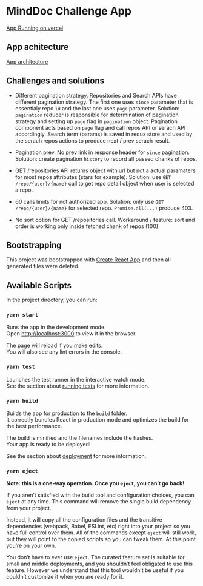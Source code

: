 # MindDoc Challenge App

[App Running on vercel](https://minddoc.vercel.app/)

## App achitecture

[App architecture](https://drive.google.com/file/d/1-68b8XOyxk_-T-059zT6204ZKfx5mqdE/view?usp=sharing)

## Challenges and solutions 
 
 - Different pagination strategy. Repositories and Search APIs have different pagination strategy. The first one uses `since` parameter that is essentialy repo `id` and the last one uses `page` parameter. Solution: `pagination` reducer is responsible for determination of pagination strategy and setting up `page` flag in `pagination` object. Pagination component acts based on `page` flag and call repos API or serach API accordingly. Search term (params) is saved in redux store and used by the serach repos actions to produce next / prev serach result.

 - Pagination prev. No prev link in response header for `since` pagination. Solution: create pagination `history` to record all passed chanks of repos.

 - GET /repositories API returns object with url but not a actual paramaters  for most repos attributes (stars for example). Solution: use `GET /repo/{user}/{name}` call to get repo detail object when user is selected a repo. 

 - 60 calls limits for not authorized app. Solution: only use `GET /repo/{user}/{name}` for selected repo. `Promise.all(...)` produce 403. 

 - No sort option for GET /repositories call. Workaround / feature: sort and order is working only inside fetched chank of repos (100)

## Bootstrapping 
This project was bootstrapped with [Create React App](https://github.com/facebook/create-react-app) and then all generated files were deleted.

## Available Scripts

In the project directory, you can run:

### `yarn start`

Runs the app in the development mode.\
Open [http://localhost:3000](http://localhost:3000) to view it in the browser.

The page will reload if you make edits.\
You will also see any lint errors in the console.

### `yarn test`

Launches the test runner in the interactive watch mode.\
See the section about [running tests](https://facebook.github.io/create-react-app/docs/running-tests) for more information.

### `yarn build`

Builds the app for production to the `build` folder.\
It correctly bundles React in production mode and optimizes the build for the best performance.

The build is minified and the filenames include the hashes.\
Your app is ready to be deployed!

See the section about [deployment](https://facebook.github.io/create-react-app/docs/deployment) for more information.

### `yarn eject`

**Note: this is a one-way operation. Once you `eject`, you can’t go back!**

If you aren’t satisfied with the build tool and configuration choices, you can `eject` at any time. This command will remove the single build dependency from your project.

Instead, it will copy all the configuration files and the transitive dependencies (webpack, Babel, ESLint, etc) right into your project so you have full control over them. All of the commands except `eject` will still work, but they will point to the copied scripts so you can tweak them. At this point you’re on your own.

You don’t have to ever use `eject`. The curated feature set is suitable for small and middle deployments, and you shouldn’t feel obligated to use this feature. However we understand that this tool wouldn’t be useful if you couldn’t customize it when you are ready for it.
